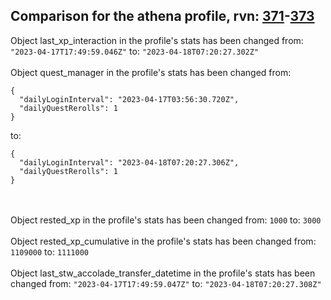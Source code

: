 ## Comparison for the athena profile, rvn: [371](https://github.com/PRO100KatYT/FortniteProfileRevisions/tree/main/profiles/athena/371%20athena.json)-[373](https://github.com/PRO100KatYT/FortniteProfileRevisions/tree/main/profiles/athena/373%20athena.json)

Object last_xp_interaction in the profile's stats has been changed from: `"2023-04-17T17:49:59.046Z"` to: `"2023-04-18T07:20:27.302Z"`
<br><br>
Object quest_manager in the profile's stats has been changed from:

```
{
  "dailyLoginInterval": "2023-04-17T03:56:30.720Z",
  "dailyQuestRerolls": 1
}
```

to:

```
{
  "dailyLoginInterval": "2023-04-18T07:20:27.306Z",
  "dailyQuestRerolls": 1
}
```

<br><br>
Object rested_xp in the profile's stats has been changed from: `1000` to: `3000`
<br><br>
Object rested_xp_cumulative in the profile's stats has been changed from: `1109000` to: `1111000`
<br><br>
Object last_stw_accolade_transfer_datetime in the profile's stats has been changed from: `"2023-04-17T17:49:59.047Z"` to: `"2023-04-18T07:20:27.308Z"`
<br><br>
